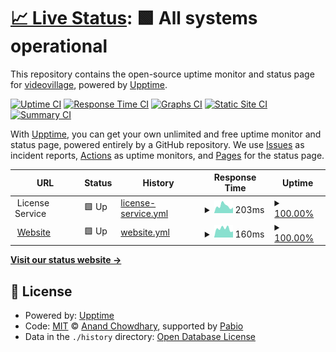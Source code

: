 # [📈 Live Status](https://videovillage.github.io/status): <!--live status--> **🟩 All systems operational**

This repository contains the open-source uptime monitor and status page for [videovillage](https://videovillage.com), powered by [Upptime](https://github.com/upptime/upptime).

[![Uptime CI](https://github.com/videovillage/status/workflows/Uptime%20CI/badge.svg)](https://github.com/videovillage/status/actions?query=workflow%3A%22Uptime+CI%22)
[![Response Time CI](https://github.com/videovillage/status/workflows/Response%20Time%20CI/badge.svg)](https://github.com/videovillage/status/actions?query=workflow%3A%22Response+Time+CI%22)
[![Graphs CI](https://github.com/videovillage/status/workflows/Graphs%20CI/badge.svg)](https://github.com/videovillage/status/actions?query=workflow%3A%22Graphs+CI%22)
[![Static Site CI](https://github.com/videovillage/status/workflows/Static%20Site%20CI/badge.svg)](https://github.com/videovillage/status/actions?query=workflow%3A%22Static+Site+CI%22)
[![Summary CI](https://github.com/videovillage/status/workflows/Summary%20CI/badge.svg)](https://github.com/videovillage/status/actions?query=workflow%3A%22Summary+CI%22)

With [Upptime](https://upptime.js.org), you can get your own unlimited and free uptime monitor and status page, powered entirely by a GitHub repository. We use [Issues](https://github.com/videovillage/status/issues) as incident reports, [Actions](https://github.com/videovillage/status/actions) as uptime monitors, and [Pages](https://videovillage.github.io/status) for the status page.

<!--start: status pages-->
<!-- This summary is generated by Upptime (https://github.com/upptime/upptime) -->
<!-- Do not edit this manually, your changes will be overwritten -->
<!-- prettier-ignore -->
| URL | Status | History | Response Time | Uptime |
| --- | ------ | ------- | ------------- | ------ |
| <img alt="" src="https://icons.duckduckgo.com/ip3/null.ico" height="13"> License Service | 🟩 Up | [license-service.yml](https://github.com/videovillage/status/commits/HEAD/history/license-service.yml) | <details><summary><img alt="Response time graph" src="./graphs/license-service/response-time-week.png" height="20"> 203ms</summary><br><a href="https://status.videovillage.com/history/license-service"><img alt="Response time 220" src="https://img.shields.io/endpoint?url=https%3A%2F%2Fraw.githubusercontent.com%2Fvideovillage%2Fstatus%2FHEAD%2Fapi%2Flicense-service%2Fresponse-time.json"></a><br><a href="https://status.videovillage.com/history/license-service"><img alt="24-hour response time 251" src="https://img.shields.io/endpoint?url=https%3A%2F%2Fraw.githubusercontent.com%2Fvideovillage%2Fstatus%2FHEAD%2Fapi%2Flicense-service%2Fresponse-time-day.json"></a><br><a href="https://status.videovillage.com/history/license-service"><img alt="7-day response time 203" src="https://img.shields.io/endpoint?url=https%3A%2F%2Fraw.githubusercontent.com%2Fvideovillage%2Fstatus%2FHEAD%2Fapi%2Flicense-service%2Fresponse-time-week.json"></a><br><a href="https://status.videovillage.com/history/license-service"><img alt="30-day response time 389" src="https://img.shields.io/endpoint?url=https%3A%2F%2Fraw.githubusercontent.com%2Fvideovillage%2Fstatus%2FHEAD%2Fapi%2Flicense-service%2Fresponse-time-month.json"></a><br><a href="https://status.videovillage.com/history/license-service"><img alt="1-year response time 220" src="https://img.shields.io/endpoint?url=https%3A%2F%2Fraw.githubusercontent.com%2Fvideovillage%2Fstatus%2FHEAD%2Fapi%2Flicense-service%2Fresponse-time-year.json"></a></details> | <details><summary><a href="https://status.videovillage.com/history/license-service">100.00%</a></summary><a href="https://status.videovillage.com/history/license-service"><img alt="All-time uptime 100.00%" src="https://img.shields.io/endpoint?url=https%3A%2F%2Fraw.githubusercontent.com%2Fvideovillage%2Fstatus%2FHEAD%2Fapi%2Flicense-service%2Fuptime.json"></a><br><a href="https://status.videovillage.com/history/license-service"><img alt="24-hour uptime 100.00%" src="https://img.shields.io/endpoint?url=https%3A%2F%2Fraw.githubusercontent.com%2Fvideovillage%2Fstatus%2FHEAD%2Fapi%2Flicense-service%2Fuptime-day.json"></a><br><a href="https://status.videovillage.com/history/license-service"><img alt="7-day uptime 100.00%" src="https://img.shields.io/endpoint?url=https%3A%2F%2Fraw.githubusercontent.com%2Fvideovillage%2Fstatus%2FHEAD%2Fapi%2Flicense-service%2Fuptime-week.json"></a><br><a href="https://status.videovillage.com/history/license-service"><img alt="30-day uptime 100.00%" src="https://img.shields.io/endpoint?url=https%3A%2F%2Fraw.githubusercontent.com%2Fvideovillage%2Fstatus%2FHEAD%2Fapi%2Flicense-service%2Fuptime-month.json"></a><br><a href="https://status.videovillage.com/history/license-service"><img alt="1-year uptime 100.00%" src="https://img.shields.io/endpoint?url=https%3A%2F%2Fraw.githubusercontent.com%2Fvideovillage%2Fstatus%2FHEAD%2Fapi%2Flicense-service%2Fuptime-year.json"></a></details>
| <img alt="" src="https://icons.duckduckgo.com/ip3/videovillage.com.ico" height="13"> [Website](https://videovillage.com) | 🟩 Up | [website.yml](https://github.com/videovillage/status/commits/HEAD/history/website.yml) | <details><summary><img alt="Response time graph" src="./graphs/website/response-time-week.png" height="20"> 160ms</summary><br><a href="https://status.videovillage.com/history/website"><img alt="Response time 143" src="https://img.shields.io/endpoint?url=https%3A%2F%2Fraw.githubusercontent.com%2Fvideovillage%2Fstatus%2FHEAD%2Fapi%2Fwebsite%2Fresponse-time.json"></a><br><a href="https://status.videovillage.com/history/website"><img alt="24-hour response time 113" src="https://img.shields.io/endpoint?url=https%3A%2F%2Fraw.githubusercontent.com%2Fvideovillage%2Fstatus%2FHEAD%2Fapi%2Fwebsite%2Fresponse-time-day.json"></a><br><a href="https://status.videovillage.com/history/website"><img alt="7-day response time 160" src="https://img.shields.io/endpoint?url=https%3A%2F%2Fraw.githubusercontent.com%2Fvideovillage%2Fstatus%2FHEAD%2Fapi%2Fwebsite%2Fresponse-time-week.json"></a><br><a href="https://status.videovillage.com/history/website"><img alt="30-day response time 164" src="https://img.shields.io/endpoint?url=https%3A%2F%2Fraw.githubusercontent.com%2Fvideovillage%2Fstatus%2FHEAD%2Fapi%2Fwebsite%2Fresponse-time-month.json"></a><br><a href="https://status.videovillage.com/history/website"><img alt="1-year response time 143" src="https://img.shields.io/endpoint?url=https%3A%2F%2Fraw.githubusercontent.com%2Fvideovillage%2Fstatus%2FHEAD%2Fapi%2Fwebsite%2Fresponse-time-year.json"></a></details> | <details><summary><a href="https://status.videovillage.com/history/website">100.00%</a></summary><a href="https://status.videovillage.com/history/website"><img alt="All-time uptime 100.00%" src="https://img.shields.io/endpoint?url=https%3A%2F%2Fraw.githubusercontent.com%2Fvideovillage%2Fstatus%2FHEAD%2Fapi%2Fwebsite%2Fuptime.json"></a><br><a href="https://status.videovillage.com/history/website"><img alt="24-hour uptime 100.00%" src="https://img.shields.io/endpoint?url=https%3A%2F%2Fraw.githubusercontent.com%2Fvideovillage%2Fstatus%2FHEAD%2Fapi%2Fwebsite%2Fuptime-day.json"></a><br><a href="https://status.videovillage.com/history/website"><img alt="7-day uptime 100.00%" src="https://img.shields.io/endpoint?url=https%3A%2F%2Fraw.githubusercontent.com%2Fvideovillage%2Fstatus%2FHEAD%2Fapi%2Fwebsite%2Fuptime-week.json"></a><br><a href="https://status.videovillage.com/history/website"><img alt="30-day uptime 100.00%" src="https://img.shields.io/endpoint?url=https%3A%2F%2Fraw.githubusercontent.com%2Fvideovillage%2Fstatus%2FHEAD%2Fapi%2Fwebsite%2Fuptime-month.json"></a><br><a href="https://status.videovillage.com/history/website"><img alt="1-year uptime 100.00%" src="https://img.shields.io/endpoint?url=https%3A%2F%2Fraw.githubusercontent.com%2Fvideovillage%2Fstatus%2FHEAD%2Fapi%2Fwebsite%2Fuptime-year.json"></a></details>

<!--end: status pages-->

[**Visit our status website →**](https://videovillage.github.io/status)

## 📄 License

- Powered by: [Upptime](https://github.com/upptime/upptime)
- Code: [MIT](./LICENSE) © [Anand Chowdhary](https://anandchowdhary.com), supported by [Pabio](https://pabio.com)
- Data in the `./history` directory: [Open Database License](https://opendatacommons.org/licenses/odbl/1-0/)
